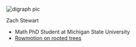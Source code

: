 ![digraph pic](https://github.com/zachstew1/zachstew1.github.io/assets/167642146/30e612bd-084f-41eb-9e52-6f82fd99afc3)

Zach Stewart
<ul>
  <li>Math PhD Student at Michigan State University</li>
  <li><a href="https://arxiv.org/abs/2208.12155">Rowmotion on rooted trees</a></li>
</ul>
